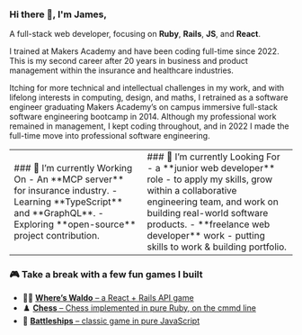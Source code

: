 
### Hi there 👋, I'm James,

A full-stack web developer, focusing on **Ruby**, **Rails**, **JS**, and **React**.

I trained at Makers Academy and have been coding full-time since 2022. This is my second career after 20 years in business and product management within the insurance and healthcare industries.

Itching for more technical and intellectual challenges in my work, and with lifelong interests in computing, design, and maths, I retrained as a software engineer graduating Makers Academy’s on campus immersive full-stack software engineering bootcamp in 2014. Although my professional work remained in management, I kept coding throughout, and in 2022 I made the full-time move into professional software engineering.


<table>
  <tr>
    <td>
      ### 🧠 I’m currently Working On
      - An **MCP server** for insurance industry.
      - Learning **TypeScript** and **GraphQL**.
      - Exploring **open-source** project contribution.
    </td>
    <td>
      ### 👀 I’m currently Looking For
      - a **junior web developer** role - to apply my skills, grow within a collaborative engineering team, and work on building real-world software products.
      - **freelance web developer** work - putting skills to work & building portfolio.
    </td>
  </tr>
</table>


### 🎮 Take a break with a few fun games I built
- 🕵️‍♂️ [**Where’s Waldo** – a React + Rails API game](https://www.waldo.bibble.com)
- ♟️ [**Chess** – Chess implemented in pure Ruby, on the cmmd line](https://replit.com/@jbk1/Chess)
- 🚢 [**Battleships** – classic game in pure JavaScript](https://www.battleshiips.bibble.com)